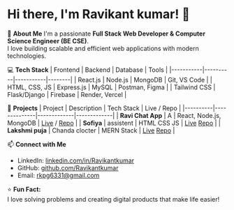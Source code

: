 # Hi there, I'm Ravikant kumar! 👋

🚀 **About Me**
I'm a passionate **Full Stack Web Developer & Computer Science Engineer (BE CSE)**.  
I love building scalable and efficient web applications with modern technologies.

💻 **Tech Stack**
| Frontend | Backend | Database | Tools |
|-----------|----------|-----------|--------|
| React.js | Node.js | MongoDB | Git, VS Code |
| HTML, CSS, JS | Express.js | MySQL | Postman, Figma |
| Tailwind CSS | Flask/Django | Firebase | Render, Vercel |

🌟 **Projects**
| Project | Description | Tech Stack | Live / Repo |
|----------|--------------|-------------|-------------|
| **Ravi Chat App** | A | React, Node.js, MongoDB | [Live](https://ravi-chat-fronted.vercel.app/) / [Repo](https://github.com/Ravipatelai/ravi_chat_fronted) |
| **Sofiya** | assistent | HTML CSS JS | [Live](https://sofiya-talk-web.vercel.app/) [Repo](https://github.com/Ravipatelai/Sofiya-talk-web) |
| **Lakshmi puja** | Chanda clocter | MERN Stack | [Live](https://lakshmipujafronted.vercel.app/) [Repo](https://github.com/Ravipatelai/lakshmipujafronted) |

📫 **Connect with Me**
- LinkedIn: [linkedin.com/in/Ravikantkumar](https://linkedin.com/in/ravikantkumarai)
- GitHub: [github.com/Ravikantkumar](https://github.com/Ravipatelai)
- Email: rkpg6331@gmail.com

⭐ **Fun Fact:**  
I love solving problems and creating digital products that make life easier!
